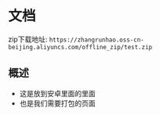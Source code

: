# 文档

 zip下载地址: `https://zhangrunhao.oss-cn-beijing.aliyuncs.com/offline_zip/test.zip`

## 概述

* 这是放到安卓里面的里面
* 也是我们需要打包的页面
